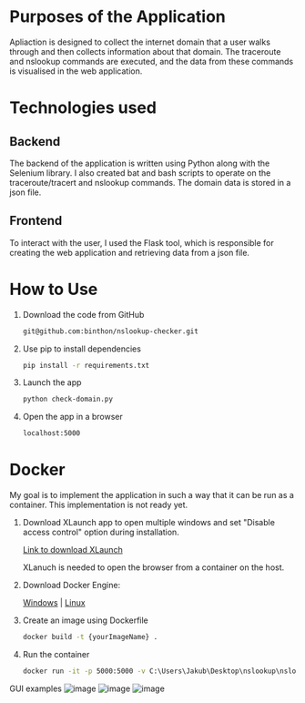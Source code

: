# Purposes of the Application 
Apliaction is designed to collect the internet domain that a user walks through and then collects information about that domain. The traceroute and nslookup commands are executed, and the data from these commands is visualised in the web application.

# Technologies used

## Backend 
The backend of the application is written using Python along with the Selenium library.  I also created bat and bash scripts to operate on the traceroute/tracert and nslookup commands. The domain data is stored in a json file.

## Frontend
To interact with the user, I used the Flask tool, which is responsible for creating the web application and retrieving data from a json file.

# How to Use
1. Download the code from GitHub
    ```bash
    git@github.com:binthon/nslookup-checker.git
    ```
2. Use pip to install dependencies
    ```bash
    pip install -r requirements.txt
    ```
3. Launch the app
    ```bash
    python check-domain.py
    ```
4. Open the app in a browser
    ```bash
    localhost:5000
    ```

# Docker
My goal is to implement the application in such a way that it can be run as a container. This implementation is not ready yet.

1. Download XLaunch app to open multiple windows and set "Disable access control" option during installation.

   [Link to download XLaunch](https://sourceforge.net/projects/vcxsrv/)

   XLanuch is needed to open the browser from a container on the host.

3. Download Docker Engine:

   [Windows](https://docs.docker.com/desktop/install/windows-install/) | [Linux](https://docs.docker.com/desktop/install/linux-install/)

4. Create an image using Dockerfile
    ```bash
    docker build -t {yourImageName} .
    ```
5. Run the container
    ```bash
    docker run -it -p 5000:5000 -v C:\Users\Jakub\Desktop\nslookup\nslookup-checker:/app {yourImageName}
    ```

GUI examples
![image](https://github.com/binthon/nslookup-checker/assets/74725795/18f38499-a687-4f1a-8815-a27fa56479f4)
![image](https://github.com/binthon/nslookup-checker/assets/74725795/4e462382-c697-4dc6-a3d6-56030f416f07)
![image](https://github.com/binthon/nslookup-checker/assets/74725795/5df349e9-d8c1-45ca-bb44-4c82d1911ae6)

